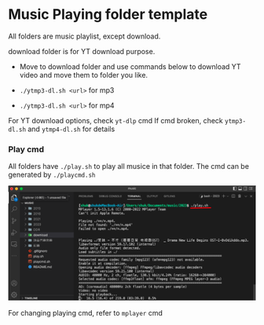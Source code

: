# Music Playing folder template

All folders are music playlist, except download.

download folder is for YT download purpose.

- Move to download folder and use commands below to download YT video and move them to folder you like.

- `./ytmp3-dl.sh <url>` for mp3
- `./ytmp3-dl.sh <url>` for mp4

For YT download options, check `yt-dlp` cmd
If cmd broken, check `ytmp3-dl.sh` and `ytmp4-dl.sh` for details

### Play cmd

All folders have `./play.sh` to play all musice in that folder. The cmd can be generated by `./playcmd.sh`

![playing](./assets/play.png)

For changing playing cmd, refer to `mplayer` cmd
